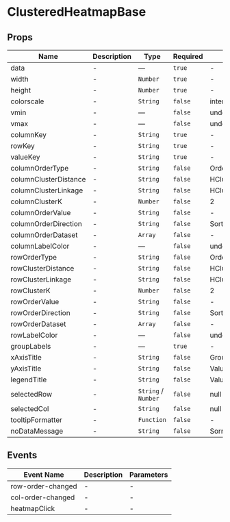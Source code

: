 # ClusteredHeatmapBase

## Props

<!-- @vuese:ClusteredHeatmapBase:props:start -->
|Name|Description|Type|Required|Default|
|---|---|---|---|---|
|data|-|—|`true`|-|
|width|-|`Number`|`true`|-|
|height|-|`Number`|`true`|-|
|colorscale|-|`String`|`false`|interpolateViridis|
|vmin|-|—|`false`|undefined|
|vmax|-|—|`false`|undefined|
|columnKey|-|`String`|`true`|-|
|rowKey|-|`String`|`true`|-|
|valueKey|-|`String`|`true`|-|
|columnOrderType|-|`String`|`false`|OrderingType.HCluster|
|columnClusterDistance|-|`String`|`false`|HClusterDistance.Euclidean|
|columnClusterLinkage|-|`String`|`false`|HClusterLinkage.Avg|
|columnClusterK|-|`Number`|`false`|2|
|columnOrderValue|-|`String`|`false`|-|
|columnOrderDirection|-|`String`|`false`|SortOrderDirection.Asc|
|columnOrderDataset|-|`Array`|`false`|-|
|columnLabelColor|-|—|`false`|undefined|
|rowOrderType|-|`String`|`false`|OrderingType.HCluster|
|rowClusterDistance|-|`String`|`false`|HClusterDistance.Euclidean|
|rowClusterLinkage|-|`String`|`false`|HClusterLinkage.Avg|
|rowClusterK|-|`Number`|`false`|2|
|rowOrderValue|-|`String`|`false`|-|
|rowOrderDirection|-|`String`|`false`|SortOrderDirection.Asc|
|rowOrderDataset|-|`Array`|`false`|-|
|rowLabelColor|-|—|`false`|undefined|
|groupLabels|-|—|`true`|-|
|xAxisTitle|-|`String`|`false`|Group|
|yAxisTitle|-|`String`|`false`|Value|
|legendTitle|-|`String`|`false`|Value|
|selectedRow|-|`String` /  `Number`|`false`|null|
|selectedCol|-|`String`|`false`|null|
|tooltipFormatter|-|`Function`|`false`|-|
|noDataMessage|-|`String`|`false`|Sorry, no data available!|

<!-- @vuese:ClusteredHeatmapBase:props:end -->


## Events

<!-- @vuese:ClusteredHeatmapBase:events:start -->
|Event Name|Description|Parameters|
|---|---|---|
|row-order-changed|-|-|
|col-order-changed|-|-|
|heatmapClick|-|-|

<!-- @vuese:ClusteredHeatmapBase:events:end -->


